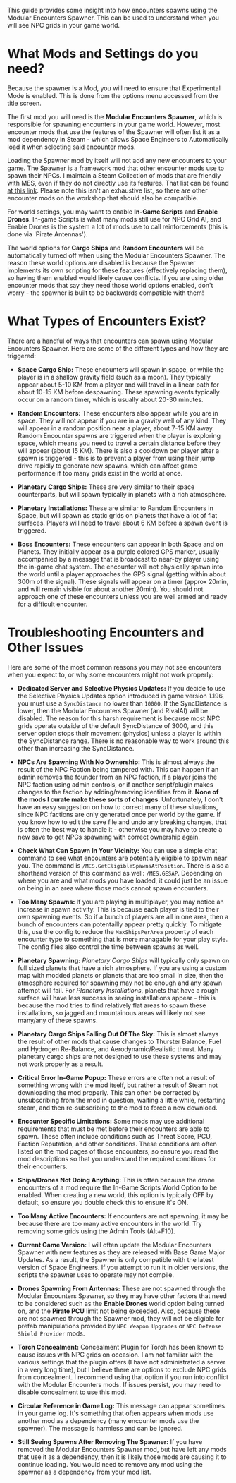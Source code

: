 This guide provides some insight into how encounters spawns using the Modular Encounters Spawner. This can be used to understand when you will see NPC grids in your game world.


# What Mods and Settings do you need?

Because the spawner is a Mod, you will need to ensure that Experimental Mode is enabled. This is done from the options menu accessed from the title screen.  

The first mod you will need is the **Modular Encounters Spawner**, which is responsible for spawning encounters in your game world. However, most encounter mods that use the features of the Spawner will often list it as a mod dependency in Steam - which allows Space Engineers to Automatically load it when selecting said encounter mods.  

Loading the Spawner mod by itself will not add any new encounters to your game. The Spawner is a framework mod that other encounter mods use to spawn their NPCs. I maintain a Steam Collection of mods that are friendly with MES, even if they do not directly use its features. That list can be found [at this link](https://steamcommunity.com/sharedfiles/filedetails/?id=1991339991). Please note this isn't an exhaustive list, so there are other encounter mods on the workshop that should also be compatible.

For world settings, you may want to enable **In-Game Scripts** and **Enable Drones**. In-game Scripts is what many mods still use for NPC Grid AI, and Enable Drones is the system a lot of mods use to call reinforcements (this is done via 'Pirate Antennas').  

The world options for **Cargo Ships** and **Random Encounters** will be automatically turned off when using the Modular Encounters Spawner. The reason these world options are disabled is because the Spawner implements its own scripting for these features (effectively replacing them), so having them enabled would likely cause conflicts. If you are using older encounter mods that say they need those world options enabled, don't worry - the spawner is built to be backwards compatible with them!   
  
# What Types of Encounters Exist?  

There are a handful of ways that encounters can spawn using Modular Encounters Spawner. Here are some of the different types and how they are triggered:   

* **Space Cargo Ship:** These encounters will spawn in space, or while the player is in a shallow gravity field (such as a moon). They typically appear about 5-10 KM from a player and will travel in a linear path for about 10-15 KM before despawning. These spawning events typically occur on a random timer, which is usually about 20-30 minutes.  

* **Random Encounters:** These encounters also appear while you are in space. They will not appear if you are in a gravity well of any kind. They will appear in a random position near a player, about 7-15 KM away. Random Encounter spawns are triggered when the player is exploring space, which means you need to travel a certain distance before they will appear (about 15 KM). There is also a cooldown per player after a spawn is triggered - this is to prevent a player from using their jump drive rapidly to generate new spawns, which can affect game performance if too many grids exist in the world at once.  

* **Planetary Cargo Ships:** These are very similar to their space counterparts, but will spawn typically in planets with a rich atmosphere.  

* **Planetary Installations:** These are similar to Random Encounters in Space, but will spawn as static grids on planets that have a lot of flat surfaces. Players will need to travel about 6 KM before a spawn event is triggered.  

* **Boss Encounters:** These encounters can appear in both Space and on Planets. They initially appear as a purple colored GPS marker, usually accompanied by a message that is broadcast to near-by player using the in-game chat system. The encounter will not physically spawn into the world until a player approaches the GPS signal (getting within about 300m of the signal). These signals will appear on a timer (approx 20min, and will remain visible for about another 20min). You should not approach one of these encounters unless you are well armed and ready for a difficult encounter.  

# Troubleshooting Encounters and Other Issues

Here are some of the most common reasons you may not see encounters when you expect to, or why some encounters might not work properly:  

* **Dedicated Server and Selective Physics Updates:** If you decide to use the Selective Physics Updates option introduced in game version 1.196, you must use a `SyncDistance` no lower than `10000`. If the SyncDistance is lower, then the Modular Encounters Spawner (and RivalAI) will be disabled. The reason for this harsh requirement is because most NPC grids operate outside of the default SyncDistance of 3000, and this server option stops their movement (physics) unless a player is within the SyncDistance range. There is no reasonable way to work around this other than increasing the SyncDistance.  

* **NPCs Are Spawning With No Ownership:** This is almost always the result of the NPC Faction being tampered with. This can happen if an admin removes the founder from an NPC faction, if a player joins the NPC faction using admin controls, or if another script/plugin makes changes to the faction by adding/removing identities from it. **None of the mods I curate make these sorts of changes**. Unfortunately, I don't have an easy suggestion on how to correct many of these situations, since NPC factions are only generated once per world by the game. If you know how to edit the save file and undo any breaking changes, that is often the best way to handle it - otherwise you may have to create a new save to get NPCs spawning with correct ownership again.  

* **Check What Can Spawn In Your Vicinity:** You can use a simple chat command to see what encounters are potentially eligible to spawm near you. The command is `/MES.GetEligibleSpawnsAtPosition`. There is also a shorthand version of this command as well: `/MES.GESAP`. Depending on where you are and what mods you have loaded, it could just be an issue on being in an area where those mods cannot spawn encounters.

* **Too Many Spawns:** If you are playing in multiplayer, you may notice an increase in spawn activity. This is because each player is tied to their own spawning events. So if a bunch of players are all in one area, then a bunch of encounters can potentailly appear pretty quickly. To mitigate this, use the config to reduce the `MaxShipsPerArea` property of each encounter type to something that is more managable for your play style. The config files also control the time between spawns as well.  

 * **Planetary Spawning:** *Planetary Cargo Ships* will typically only spawn on full sized planets that have a rich atmosphere. If you are using a custom map with modded planets or planets that are too small in size, then the atmosphere required for spawning may not be enough and any spawn attempt will fail. For *Planetary Installations*, planets that have a rough surface will have less success in seeing installations appear - this is because the mod tries to find relatively flat areas to spawn these installations, so jagged and mountainous areas will likely not see many/any of these spawns.  

 * **Planetary Cargo Ships Falling Out Of The Sky:** This is almost always the result of other mods that cause changes to Thurster Balance, Fuel and Hydrogen Re-Balance, and Aerodynamic/Realistic thrust. Many planetary cargo ships are not designed to use these systems and may not work properly as a result.
 
 * **Critical Error In-Game Popup:** These errors are often not a result of something wrong with the mod itself, but rather a result of Steam not downloading the mod properly. This can often be corrected by unsubscribing from the mod in question, waiting a little while, restarting steam, and then re-subscribing to the mod to force a new download.  
 
 * **Encounter Specific Limitations:** Some mods may use additional requirements that must be met before their encounters are able to spawn. These often include conditions such as Threat Score, PCU, Faction Reputation, and other conditions. These conditions are often listed on the mod pages of those encounters, so ensure you read the mod descriptions so that you understand the required conditions for their encounters.  
 
 * **Ships/Drones Not Doing Anything:** This is often because the drone encounters of a mod require the In-Game Scripts World Option to be enabled. When creating a new world, this option is typically OFF by default, so ensure you double check this to ensure it's ON.  
 
 * **Too Many Active Encounters:** If encounters are not spawning, it may be because there are too many active encounters in the world. Try removing some grids using the Admin Tools (Alt+F10).  
 
 * **Current Game Version:** I will often update the Modular Encounters Spawner with new features as they are released with Base Game Major Updates. As a result, the Spawner is only compatible with the latest version of Space Engineers. If you attempt to run it in older versions, the scripts the spawner uses to operate may not compile.  
 
 * **Drones Spawning From Antennas:** These are not spawned through the Modular Encounters Spawner, so they may have other factors that need to be considered such as the **Enable Drones** world option being turned on, and the **Pirate PCU** limit not being exceeded. Also, because these are not spawned through the Spawner mod, they will not be eligible for prefab manipulations provided by `NPC Weapon Upgrades` or `NPC Defense Shield Provider` mods.

* **Torch Concealment:** Concealment Plugin for Torch has been known to cause issues with NPC grids on occasion. I am not familiar with the various settings that the plugin offers (I have not administrated a server in a very long time), but I believe there are options to exclude NPC grids from concealment. I recommend using that option if you run into conflict with the Modular Encounters mods. If issues persist, you may need to disable concealment to use this mod.

* **Circular Reference in Game Log:** This message can appear sometimes in your game log. It's something that often appears when mods use another mod as a dependency (many encounter mods use the spawner). The message is harmless and can be ignored.

* **Still Seeing Spawns After Removing The Spawner:** If you have removed the Modular Encounters Spawner mod, but have left any mods that use it as a dependency, then it is likely those mods are causing it to continue loading. You would need to remove any mod using the spawner as a dependency from your mod list.
